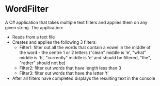 # WordFilter

A C# application that takes multiple text filters and applies them on any given string. The application:
 - Reads from a text file
 - Creates and applies the following 3 filters:
   - Filter1: filter out all the words that contain a vowel in the middle of the word - the centre 1 or 2 letters ("clean" middle is 'e', "what" middle is 'h', "currently" middle is 'e' and should be filtered, "the", "rather" should not be)
   - Filter2: filter out words that have length less than 3
   - Filter3: filter out words that have the letter 't'
 - After all filters have completed displays the resulting text in the console

